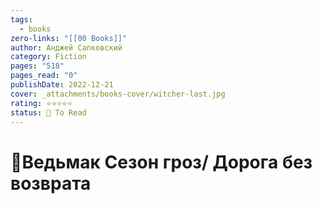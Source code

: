 ```yaml
---
tags:
  - books
zero-links: "[[00 Books]]"
author: Анджей Сапковский
category: Fiction
pages: "518"
pages_read: "0"
publishDate: 2022-12-21
cover: _attachments/books-cover/witcher-last.jpg
rating: ⭐⭐⭐⭐⭐
status: 📌 To Read
---
```

# 📔Ведьмак Сезон гроз/ Дорога без возврата